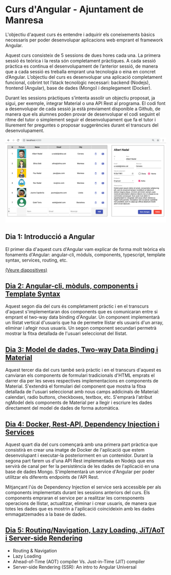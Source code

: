 # Curs d'Angular - Ajuntament de Manresa

L'objectiu d'aquest curs és entendre i adquirir els coneixements bàsics necessaris per poder desenvolupar aplicacions web emprant el framework Angular.

Aquest curs consisteix de 5 sessions de dues hores cada una. La primera sessió és teòrica i la resta són completament pràctiques. A cada sessió pràctica es continua el desenvolupament de l’anterior sessió, de manera que a cada sessió es treballa emprant una tecnologia o eina en concret d’Angular. L’objectiu del curs es desenvolupar una aplicació completament funcional, cobrint tot l’stack tecnològic necessari: backend (Nodejs), frontend (Angular), base de dades (Mongo) i desplegament (Docker).

Durant les sessions pràctiques s’intenta assolir un objectiu proposat, ja sigui, per exemple, integrar Material o una API Rest al programa. El codi font a desenvolupar de cada sessió ja està previament disponible a Github, de manera que els alumnes poden provar de desenvolupar el codi seguint el ritme del tutor o simplement seguir el desenvolupament que fa el tutor i lliurement fer preguntes o proposar suggerències durant el transcurs del desenvolupament.

![Aplicació](https://raw.githubusercontent.com/albertnadal/AngularAjManresa/master/sample.png)

## Dia 1: Introducció a Angular

El primer dia d'aquest curs d'Angular vam explicar de forma molt teòrica els fonaments d'Angular: angular-cli, mòduls, components, typescript, template syntax, services, routing, etc.

[(Veure diapositives)](https://github.com/albertnadal/AngularAjManresa/blob/master/Angular%20-%20Core%20Concepts%20-%20Ajuntament%20Manresa.pdf)

## [Dia 2: Angular-cli, mòduls, components i Template Syntax](https://github.com/albertnadal/AngularAjManresa/tree/master/dia_2)

Aquest segon dia del curs és completament pràctic i en el transcurs d'aquest s'implementaran dos components que es comunicaran entre si emprant el two-way data binding d'Angular. Un component implementarà un llistat vertical d'usuaris que ha de permetre llistar els usuaris d'un array, eliminar i afegir nous usuaris. Un segon component secundari permetrà mostrar la fitxa detallada de l'usuari seleccionat del llistat.

## [Dia 3: Model de dades, Two-way Data Binding i Material](https://github.com/albertnadal/AngularAjManresa/tree/master/dia_3)

Aquest tercer dia del curs també serà pràctic i en el transcurs d'aquest es canviaran els components de formulari tradicionals d'HTML emprats el darrer dia per les seves respectives implementacions en components de Material. S'extendrà el formulari del component que mostra la fitxa detallada de l'usuari seleccionat amb nous camps addicinals de Material: calendari, radio buttons, checkboxes, textbox, etc. S'emprarà l'atribut ngModel dels components de Material per a llegir i escriure les dades directament del model de dades de forma automàtica.

## [Dia 4: Docker, Rest-API, Dependency Injection i Services](https://github.com/albertnadal/AngularAjManresa/tree/master/dia_4)

Aquest quart dia del curs començarà amb una primera part pràctica que consistirà en crear una imatge de Docker de l'aplicació que estem desenvolupant i executar-la posteriorment en un contenidor. Durant la segona part farem us d'una API Rest implementada en Nodejs que ens servirà de canal per fer la persistència de les dades de l'aplicació en una base de dades Mongo. S'implementarà un service d'Angular per poder utilitzar els diferents endpoints de l'API Rest.

Mitjançant l'ús de Dependency Injection el service serà accessible per als components implementats durant les sessions anteriors del curs. Els components empraran el service per a realitzar les corresponents operacions de llistar, actualitzar, eliminar i crear usuaris, de manera que totes les dades que es mostrin a l'aplicació coincideixin amb les dades emmagatzemades a la base de dades.

## [Dia 5: Routing/Navigation, Lazy Loading, JiT/AoT i Server-side Rendering](https://github.com/albertnadal/AngularAjManresa/tree/master/dia_5)

- Routing & Navigation
- Lazy Loading
- Ahead-of-Time (AOT) compiler Vs. Just-in-Time (JIT) compiler
- Server-side Rendering (SSR): An intro to Angular Universal

